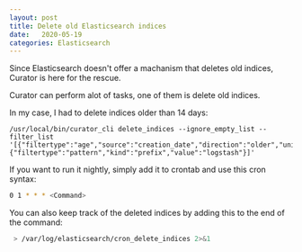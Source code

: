 ```yaml
---
layout: post
title: Delete old Elasticsearch indices
date:   2020-05-19
categories: Elasticsearch
---
```

Since Elasticsearch doesn't offer a machanism that deletes old indices, Curator is here for the rescue.

Curator can perform alot of tasks, one of them is delete old indices.

In my case, I had to delete indices older than 14 days:

```shell
/usr/local/bin/curator_cli delete_indices --ignore_empty_list --filter_list '[{"filtertype":"age","source":"creation_date","direction":"older","unit":"days","unit_count":14},{"filtertype":"pattern","kind":"prefix","value":"logstash"}]'
```

If you want to run it nightly, simply add it to crontab and use this cron syntax:
```bash
0 1 * * * <Command>
```

You can also keep track of the deleted indices by adding this to the end of the command:
```bash
 > /var/log/elasticsearch/cron_delete_indices 2>&1
```
